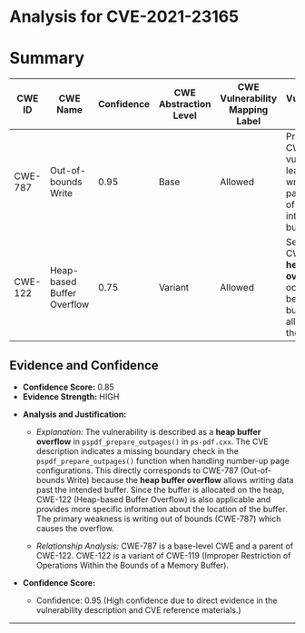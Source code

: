 # Analysis for CVE-2021-23165

# Summary
| CWE ID | CWE Name | Confidence | CWE Abstraction Level | CWE Vulnerability Mapping Label | CWE-Vulnerability Mapping Notes |
|---|---|---|---|---|---|
| CWE-787 | Out-of-bounds Write | 0.95 | Base | Allowed | Primary CWE. The vulnerability leads to writing data past the end of the intended buffer. |
| CWE-122 | Heap-based Buffer Overflow | 0.75 | Variant | Allowed |  Secondary CWE. The **heap buffer overflow** occurs because the buffer is allocated on the heap. |

## Evidence and Confidence

*   **Confidence Score:** 0.85
*   **Evidence Strength:** HIGH

- **Analysis and Justification:**  
  - *Explanation:* The vulnerability is described as a **heap buffer overflow** in `pspdf_prepare_outpages()` in `ps-pdf.cxx`. The CVE description indicates a missing boundary check in the `pspdf_prepare_outpages()` function when handling number-up page configurations. This directly corresponds to CWE-787 (Out-of-bounds Write) because the **heap buffer overflow** allows writing data past the intended buffer. Since the buffer is allocated on the heap, CWE-122 (Heap-based Buffer Overflow) is also applicable and provides more specific information about the location of the buffer. The primary weakness is writing out of bounds (CWE-787) which causes the overflow.
  
  - *Relationship Analysis:* CWE-787 is a base-level CWE and a parent of CWE-122. CWE-122 is a variant of CWE-119 (Improper Restriction of Operations Within the Bounds of a Memory Buffer).

- **Confidence Score:**  
  - Confidence: 0.95 (High confidence due to direct evidence in the vulnerability description and CVE reference materials.)

---